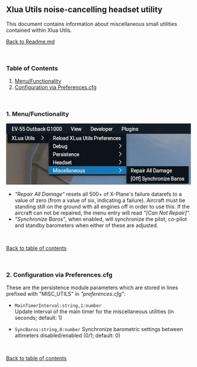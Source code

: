 ## Xlua Utils noise-cancelling headset utility

This document contains information about miscellaneous small utilities contained within Xlua Utils.

[Back to Readme.md](../README.md) 

&nbsp;

<a name="toc"></a>
### Table of Contents
1. [Menu/Functionality](#1)   
2. [Configuration via Preferences.cfg](#2)   

&nbsp;
 
 <a name="1"></a>
### 1. Menu/Functionality

![XLua Misc Menu](Images/XLuaUtils_Misc.jpg  "XLua Misc Menu")

- _"Repair All Damage"_ resets all 500+ of X-Plane's failure datarefs to a value of zero (from a value of six, indicating a failure). Aircraft must be standing still on the ground with all engines off in order to use this. If the aircraft can not be repaired, the menu entry will read _"[Can Not Repair]"_.
- _"Synchronize Baros"_, when enabled, will synchronize the pilot, co-pilot and standby barometers when either of these are adjusted.

&nbsp;

[Back to table of contents](#toc)

&nbsp;

<a name="2"></a>
### 2. Configuration via Preferences.cfg

These are the persistence module parameters which are stored in lines prefixed with "MISC_UTILS" in _"preferences.cfg"_:

- `MainTimerInterval:string,1:number`   
Update interval of the main timer for the miscellaneous utilities (in seconds; default: 1)

- `SyncBaros:string,0:number`
Synchronize barometric settings between altimeters disabled/enabled  (0/1; default: 0)

&nbsp;

[Back to table of contents](#toc)

&nbsp;